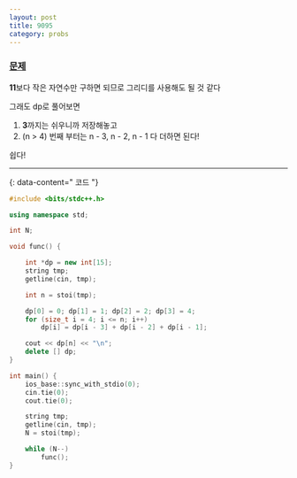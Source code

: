 ```yaml
---
layout: post
title: 9095
category: probs
---
```


### [문제](https://www.acmicpc.net/problem/9095)


**11**보다 작은 자연수만 구하면 되므로 그리디를 사용해도 될 것 같다

그래도 dp로 풀어보면
1. **3**까지는 쉬우니까 저장해놓고
2. (n > 4) 번째 부터는 n - 3, n - 2, n - 1 다 더하면 된다!

쉽다!

---
{: data-content=" 코드 "}

```c++
#include <bits/stdc++.h>

using namespace std;

int N;

void func() {

	int *dp = new int[15];
	string tmp;
	getline(cin, tmp);

	int n = stoi(tmp);

	dp[0] = 0; dp[1] = 1; dp[2] = 2; dp[3] = 4;
	for (size_t i = 4; i <= n; i++)
		dp[i] = dp[i - 3] + dp[i - 2] + dp[i - 1]; 

	cout << dp[n] << "\n";
	delete [] dp;
}

int main() {
	ios_base::sync_with_stdio(0);
	cin.tie(0);
	cout.tie(0);

	string tmp;
	getline(cin, tmp);
	N = stoi(tmp);

	while (N--)
		func();
}
```
